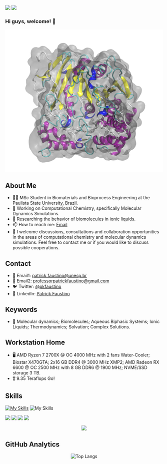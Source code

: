 ![](https://komarev.com/ghpvc/?username=patrickallanfaustino&color=brightgreen&style=for-the-badge&abbreviated=true)
![](https://img.shields.io/github/repo-size/patrickallanfaustino/patrickallanfaustino?style=for-the-badge)

### Hi guys, welcome! 👋

<div align="center">
  
<img src="md.gif" alt="protein">

</div>

## About Me

- 👨‍🎓 MSc Student in Biomaterials and Bioprocess Engineering at the Paulista State University, Brazil.
- 🔬 Working on Computational Chemistry, specifically Molecular Dynamics Simulations.
- 💼 Researching the behavior of biomolecules in ionic liquids.
- 📫 How to reach me: [Email](mailto:patrickfaustino@hotmail.com)
- 💬 I welcome discussions, consultations and collaboration opportunities in the areas of computational chemistry and molecular dynamics simulations. Feel free to contact me or if you would like to discuss possible cooperations.

## Contact

- 📧 Email1: [patrick.faustino@unesp.br](patrick.faustino@unesp.br)
- 📧 Email2: [professorpatrickfaustino@gmail.com](professorpatrickfaustino@gmail.com)
- 🐦 Twitter: [@pkfaustino](https://x.com/pkfaustino)
- 💼 LinkedIn: [Patrick Faustino](https://linkedin.com/in/pckfaustino)

## Keywords

- 🔑 Molecular dynamics; Biomolecules; Aqueous Biphasic Systems; Ionic Liquids; Thermodynamics; Solvation; Complex Solutions.

## Workstation Home
- 🖥️ AMD Ryzen 7 2700X @ OC 4000 MHz with 2 fans Water-Cooler; Biostar X470GTA; 2x16 GB DDR4 @ 3000 MHz XMP2; AMD Radeon RX 6600 @ OC 2500 MHz with 8 GB DDR6 @ 1900 MHz; NVME/SSD storage 3 TB.
- 🎖️ 9.35 Teraflops Go!

## Skills

[![My Skills](https://skillicons.dev/icons?i=ableton,anaconda,autocad,bash,bootstrap,cs,cpp,cmake,css,discord,github,html,jquery,latex,linux,md,mysql,perl,php,powershell,py,sqlite,ubuntu,vim,visualstudio,vscode,windows,julia&theme=light)](https://skillicons.dev)
![My Skills](https://go-skill-icons.vercel.app/api/icons?i=chatgpt,claude,cuda,numpy,jupyter,pandas,matplotlib,seaborn,scipy,digitalocean,ffmpeg,mariadb,notepadpp,scratch,wsl,word,excel,powerpoint,dreamweaver&theme=light)

![](https://img.shields.io/badge/MariaDB-003545?style=for-the-badge&logo=mariadb&logoColor=white)
![](https://img.shields.io/badge/MySQL-005C84?style=for-the-badge&logo=mysql&logoColor=white)
![](https://img.shields.io/badge/Sqlite-003B57?style=for-the-badge&logo=sqlite&logoColor=white)
![](https://img.shields.io/badge/Adobe%20Photoshop-31A8FF?style=for-the-badge&logo=Adobe%20Photoshop&logoColor=black)



<div align="center">
  
![](https://github-profile-trophy.vercel.app/?username=patrickallanfaustino&theme=light)

</div>

## GitHub Analytics

<div align="center">
  
![Top Langs](https://github-readme-stats.vercel.app/api/top-langs/?username=patrickallanfaustino&theme=light)

</div>
